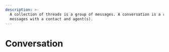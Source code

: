 ```yaml
---
description: >-
  A collection of threads is a group of messages. A conversation is a record of
  messages with a contact and agent(s).
---
```


# Conversation

